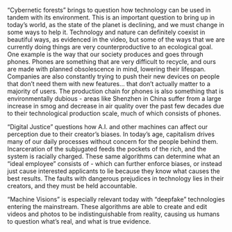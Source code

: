 “Cybernetic forests” brings to question how technology can be used in tandem with its environment. This is an important question to bring up in today’s world, as the state of the planet is declining, and we must change in some ways to help it. Technology and nature can definitely coexist in beautiful ways, as evidenced in the video, but some of the ways that we are currently doing things are very counterproductive to an ecological goal. One example is the way that our society produces and goes through phones. Phones are something that are very difficult to recycle, and ours are made with planned obsolescence in mind, lowering their lifespan. Companies are also constantly trying to push their new devices on people that don’t need them with new features… that don’t actually matter to a majority of users. The production chain for phones is also something that is environmentally dubious - areas like Shenzhen in China suffer from a large increase in smog and decrease in air quality over the past few decades due to their technological production scale, much of which consists of phones. 

“Digital Justice” questions how A.I. and other machines can affect our perception due to their creator’s biases. In today’s age, capitalism drives many of our daily processes without concern for the people behind them. Incarceration of the subjugated feeds the pockets of the rich, and the system is racially charged. These same algorithms can determine what an “ideal employee” consists of - which can further enforce biases, or instead just cause interested applicants to lie because they know what causes the best results. The faults with dangerous prejudices in technology lies in their creators, and they must be held accountable. 

“Machine Visions” is especially relevant today with “deepfake” technologies entering the mainstream. These algorithms are able to create and edit videos and photos to be indistinguishable from reality, causing us humans to question what’s real, and what is true evidence. 


